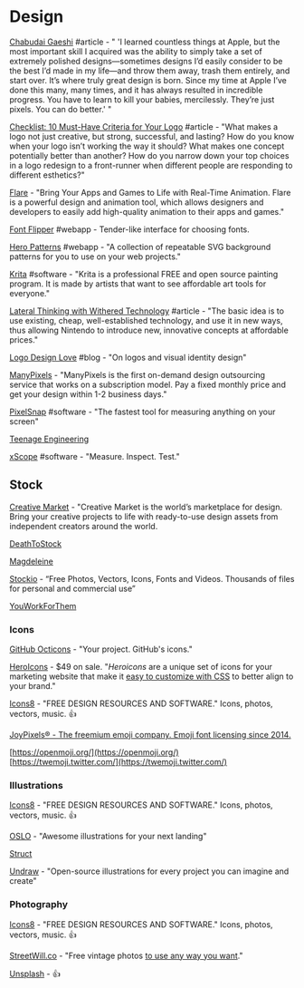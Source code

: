 # Design

[Chabudai Gaeshi](http://ignorethecode.net/blog/2012/04/28/chabudai_gaeshi/) \#article - " 'I learned countless things at Apple, but the most important skill I acquired was the ability to simply take a set of extremely polished designs—sometimes designs I’d easily consider to be the best I’d made in my life—and throw them away, trash them entirely, and start over. It’s where truly great design is born. Since my time at Apple I’ve done this many, many times, and it has always resulted in incredible progress. You have to learn to kill your babies, mercilessly. They’re just pixels. You can do better.' "

[Checklist: 10 Must-Have Criteria for Your Logo](https://gistbrands.net/10-must-have-logo-criteria/) \#article - "What makes a logo not just creative, but strong, successful, and lasting? How do you know when your logo isn’t working the way it should? What makes one concept potentially better than another? How do you narrow down your top choices in a logo redesign to a front-runner when different people are responding to different esthetics?"

[Flare](https://www.2dimensions.com/about-flare) - "Bring Your Apps and Games to Life with Real-Time Animation. Flare is a powerful design and animation tool, which allows designers and developers to easily add high-quality animation to their apps and games."

[Font Flipper](https://fontflipper.com/upload) \#webapp - Tender-like interface for choosing fonts.

[Hero Patterns](https://www.heropatterns.com/) \#webapp - "A collection of repeatable SVG background patterns for you to use on your web projects."

[Krita](https://krita.org/en/) \#software - "Krita is a professional FREE and open source painting program. It is made by artists that want to see affordable art tools for everyone."

[Lateral Thinking with Withered Technology](http://ignorethecode.net/blog/2013/09/05/lateral_thinking_with_withered_technology/) \#article - "The basic idea is to use existing, cheap, well-established technology, and use it in new ways, thus allowing Nintendo to introduce new, innovative concepts at affordable prices."

[Logo Design Love](https://www.logodesignlove.com/) \#blog - "On logos and visual identity design"

[ManyPixels](https://manypixels.co/) - "ManyPixels is the first on-demand design outsourcing service that works on a subscription model. Pay a fixed monthly price and get your design within 1-2 business days."

[PixelSnap](https://getpixelsnap.com/) \#software - "The fastest tool for measuring anything on your screen"

[Teenage Engineering](https://teenage.engineering/)

[xScope](https://xscopeapp.com/) \#software - "Measure. Inspect. Test."

## Stock

[Creative Market](https://creativemarket.com/) - "Creative Market is the world’s marketplace for design. Bring your creative projects to life with ready-to-use design assets from independent creators around the world.

[DeathToStock](http://deathtothestockphoto.com/)

[Magdeleine](https://magdeleine.co/browse/)

[Stockio](https://www.stockio.com/) - “Free Photos, Vectors, Icons, Fonts and Videos. Thousands of files for personal and commercial use”

[YouWorkForThem](https://www.youworkforthem.com/graphics/)

### Icons

[GitHub Octicons](https://octicons.github.com/) - "Your project. GitHub's icons."

[HeroIcons](http://www.heroicons.com/) - $49 on sale. "_Heroicons_ are a unique set of icons for your marketing website that make it [easy to customize with CSS](http://www.heroicons.com/#customization) to better align to your brand."

[Icons8](https://icons8.com/) - "FREE DESIGN RESOURCES AND SOFTWARE." Icons, photos, vectors, music. 👍

[JoyPixels® - The freemium emoji company. Emoji font licensing since 2014.](https://www.joypixels.com/)

 [https://openmoji.org/](https://openmoji.org/)  
[https://twemoji.twitter.com/](https://twemoji.twitter.com/)

### Illustrations

[Icons8](https://icons8.com/) - "FREE DESIGN RESOURCES AND SOFTWARE." Icons, photos, vectors, music. 👍

[OSLO](https://craftwork.design/oslo-illustrations/) - "Awesome illustrations for your next landing"

[Struct](https://struct.rocks/)

[Undraw](https://undraw.co/) - "Open-source illustrations for every project you can imagine and create"

### Photography

[Icons8](https://icons8.com/) - "FREE DESIGN RESOURCES AND SOFTWARE." Icons, photos, vectors, music. 👍

[StreetWill.co](http://streetwill.co/) - "Free vintage photos [to use any way you want](http://creativecommons.org/publicdomain/zero/1.0/)."

[Unsplash](https://unsplash.com/) - 👍



